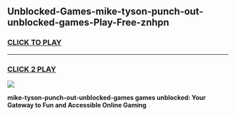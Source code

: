 
## Unblocked-Games-mike-tyson-punch-out-unblocked-games-Play-Free-znhpn
<h3>
<a href="https://premium76.site?title=mike-tyson-punch-out-unblocked-games&ref=17A">CLICK TO PLAY</a></h3>
<hr>

<h3>
<a href="https://premium76.site?title=mike-tyson-punch-out-unblocked-games&ref=17A">CLICK 2 PLAY</a>
  
</h3>

<a href="https://premium76.site?title=mike-tyson-punch-out-unblocked-games&ref=17A"><img src="https://clearcache.store/games.png"></a>


**mike-tyson-punch-out-unblocked-games games unblocked: Your Gateway to Fun and Accessible Online Gaming**
